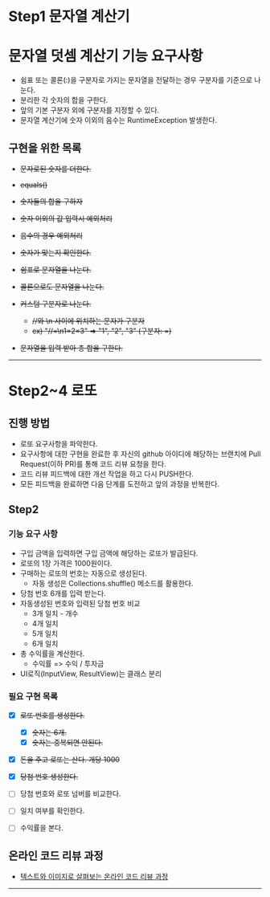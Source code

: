 # Step1 문자열 계산기

# 문자열 덧셈 계산기 기능 요구사항
* 쉼표 또는 콜론(:)을 구분자로 가지는 문자열을 전달하는 경우 구분자를 기준으로 나눈다.
* 분리한 각 숫자의 합을 구한다. 
* 앞의 기본 구분자 외에 구분자를 지정할 수 있다. 
* 문자열 계산기에 숫자 이외의 음수는 RuntimeException 발생한다. 



## 구현을 위한 목록
* ~~문자로된 숫자를 더한다.~~
* ~~equals()~~
* ~~숫자들의 합을 구하자~~
* ~~숫자 이외의 값 입력시 예외처리~~
* ~~음수의 경우 예외처리~~
* ~~숫자가 맞는지 확인한다.~~

* ~~쉼표로 문자열을 나눈다.~~
* ~~콜론으로도 문자열을 나눈다.~~
* ~~커스텀 구분자로 나눈다.~~
    * ~~//와 \n 사이에 위치하는 문자가 구분자~~
    * ~~ex) "//=\n1=2=3" => "1", "2", "3"  (구분자: =)~~
* ~~문자열을 입력 받아 총 합을 구한다.~~ 

---

# Step2~4 로또
## 진행 방법
* 로또 요구사항을 파악한다.
* 요구사항에 대한 구현을 완료한 후 자신의 github 아이디에 해당하는 브랜치에 Pull Request(이하 PR)를 통해 코드 리뷰 요청을 한다.
* 코드 리뷰 피드백에 대한 개선 작업을 하고 다시 PUSH한다.
* 모든 피드백을 완료하면 다음 단계를 도전하고 앞의 과정을 반복한다.


## Step2
### 기능 요구 사항
* 구입 금액을 입력하면 구입 금액에 해당하는 로또가 발급된다. 
* 로또의 1장 가격은 1000원이다.
* 구매하는 로또의 번호는 자동으로 생성된다. 
    * 자동 생성은 Collections.shuffle() 메소드를 활용한다.
* 당첨 번호 6개를 입력 받는다.
* 자동생성된 번호와 입력된 당첨 번호 비교
    * 3개 일치 - 개수
    * 4개 일치
    * 5개 일치
    * 6개 일치 
 * 총 수익률을 계산한다. 
    * 수익률 => 수익 / 투자금
* UI로직(InputView, ResultView)는 클래스 분리

### 필요 구현 목록
- [x] ~~로또 번호를 생성한다.~~
    - [x] ~~숫자는 6개.~~
    - [x] ~~숫자는 중복되면 안된다.~~
- [x] ~~돈을 주고 로또는 산다. 개당 1000~~
- [x] ~~당첨 번호 생성한다.~~
- [ ] 당첨 번호와 로또 넘버를 비교한다. 
- [ ] 일치 여부를 확인한다. 
- [ ] 수익률을 본다. 


## 온라인 코드 리뷰 과정
* [텍스트와 이미지로 살펴보는 온라인 코드 리뷰 과정](https://github.com/next-step/nextstep-docs/tree/master/codereview)

---



 

 